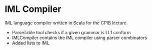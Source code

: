 # IML Compiler

IML language compiler written in Scala for the CPIB lecture.

* ParseTable tool checks if a given grammar is LL1 conform
* IMLCompiler contains the IML compiler using parser combinators
* Added lists to IML
